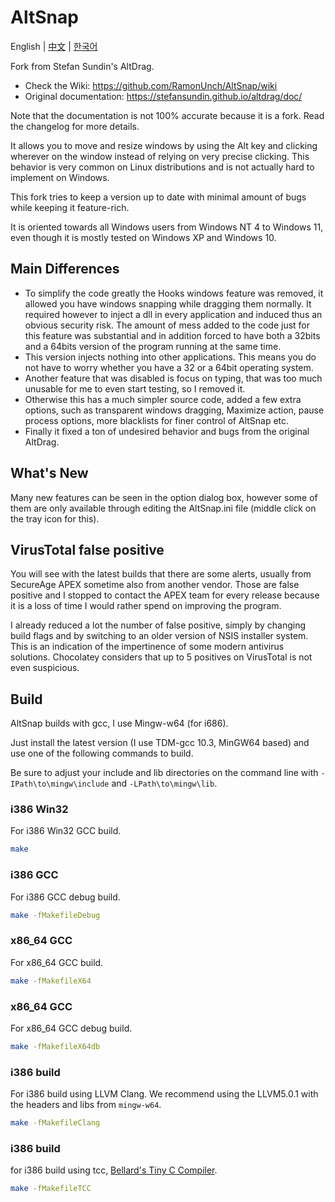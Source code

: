 # AltSnap

English | [中文](./README_zh-CN.md) | [한국어](./README_ko-KR.md)

Fork from Stefan Sundin's AltDrag.

- Check the Wiki: <https://github.com/RamonUnch/AltSnap/wiki>
- Original documentation: <https://stefansundin.github.io/altdrag/doc/>

Note that the documentation is not 100% accurate because it is a fork. Read the changelog for more details.

It allows you to move and resize windows by using the Alt key and clicking wherever on the window instead of relying 
on very precise clicking. This behavior is very common on Linux distributions and is not actually hard to implement on Windows.

This fork tries to keep a version up to date with minimal amount of bugs while keeping it feature-rich.

It is oriented towards all Windows users from Windows NT 4 to Windows 11, even though it is mostly tested on Windows XP and Windows 10.

## Main Differences

- To simplify the code greatly the Hooks windows feature was removed, it allowed you have windows snapping while dragging them normally. It required however to inject a dll in every application and induced thus an obvious security risk. The amount of mess added to the code just for this feature was substantial and in addition forced to have both a 32bits and a 64bits version of the program running at the same time.
- This version injects nothing into other applications. This means you do not have to worry whether you have a 32 or a 64bit operating system.
- Another feature that was disabled is focus on typing, that was too much unusable for me to even start testing, so I removed it.
- Otherwise this has a much simpler source code, added a few extra options, such as transparent windows dragging, Maximize action, pause process options, more blacklists for finer control of AltSnap etc.
- Finally it fixed a ton of undesired behavior and bugs from the original AltDrag.

## What's New

Many new features can be seen in the option dialog box, however some of them are only available through editing the AltSnap.ini file (middle click on the tray icon for this).

## VirusTotal false positive

You will see with the latest builds that there are some alerts, usually from SecureAge APEX sometime also from another vendor. Those are false positive and I stopped to contact the APEX team for every release because it is a loss of time I would rather spend on improving the program.

I already reduced a lot the number of false positive, simply by changing build flags and by switching to an older version of NSIS installer system. This is an indication of the impertinence of some modern antivirus solutions. Chocolatey considers that up to 5 positives on VirusTotal is not even suspicious.

## Build

AltSnap builds with gcc, I use Mingw-w64 (for i686).

Just install the latest version (I use TDM-gcc 10.3, MinGW64 based) and use one of the following commands to build.

Be sure to adjust your include and lib directories on the command line with `-IPath\to\mingw\include` and `-LPath\to\mingw\lib`.

### i386 Win32

For i386 Win32 GCC build.

```bash
make
```

### i386 GCC

For i386 GCC debug build.

```bash
make -fMakefileDebug
```

### x86_64 GCC

For x86_64 GCC build.

```bash
make -fMakefileX64
```

### x86_64 GCC

For x86_64 GCC debug build.

```bash
make -fMakefileX64db
```

### i386 build

For i386 build using LLVM Clang. We recommend using the LLVM5.0.1 with the headers and libs from `mingw-w64`.

```bash
make -fMakefileClang
```

### i386 build

for i386 build using tcc, [Bellard's Tiny C Compiler](https://bellard.org/tcc/).

```bash
make -fMakefileTCC
```
